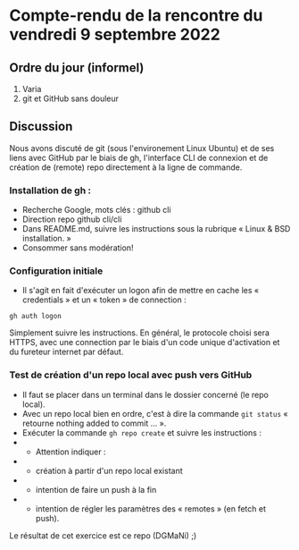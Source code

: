 # Compte-rendu de la rencontre du vendredi 9 septembre 2022

## Ordre du jour (informel)

1. Varia
2. git et GitHub sans douleur

## Discussion

Nous avons discuté de git (sous l'environement Linux Ubuntu) et de ses liens avec GitHub par le biais de gh, l'interface CLI de connexion et de création de (remote) repo directement à la ligne de commande.

### Installation de gh :
* Recherche Google, mots clés : github cli
* Direction repo github cli/cli
* Dans README.md, suivre les instructions sous la rubrique « Linux & BSD installation. »
* Consommer sans modération!

### Configuration initiale
* Il s'agit en fait d'exécuter un logon afin de mettre en cache les « credentials » et un « token » de connection :
```
gh auth logon
```
Simplement suivre les instructions. En général, le protocole choisi sera HTTPS, avec une connection par le biais d'un code unique d'activation et du fureteur internet par défaut.

### Test de création d'un repo local avec push vers GitHub
* Il faut se placer dans un terminal dans le dossier concerné (le repo local).
* Avec un repo local bien en ordre, c'est à dire la commande ```git status``` « retourne nothing added to commit ... ».
* Exécuter la commande ```gh repo create``` et suivre les instructions :<br>
* - Attention indiquer :
* - création à partir d'un repo local existant
* - intention de faire un push à la fin
* - intention de régler les paramètres des « remotes » (en fetch et push).

Le résultat de cet exercice est ce repo (DGMaNi) ;)

